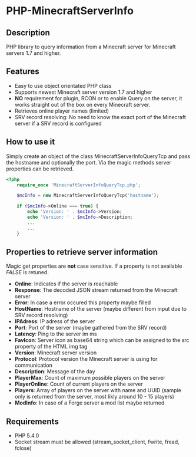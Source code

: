 # PHP-MinecraftServerInfo #


## Description
PHP library to query information from a Minecraft server for Minecraft servers 1.7 and higher.


## Features

- Easy to use object orientated PHP class
- Supports newest Minecraft server version 1.7 and higher
- **NO** requirement for plugin, RCON or to enable Query on the server, it works straight out of the box on every Minecraft server.
- Retrieves online player names (limited)
- SRV record resolving: No need to know the exact port of the Minecraft server if a SRV record is configured



## How to use it

Simply create an object of the class MinecraftServerInfoQueryTcp and pass the hostname and optionally the port. Via the magic methods server properties can be retrieved.

```php
<?php
	require_once 'MinecraftServerInfoQueryTcp.php';

	$mcInfo = new MinecraftServerInfoQueryTcp('hostname');

	if ($mcInfo->Online === true) {
		echo 'Version: ' . $mcInfo->Version;
		echo 'Version: ' . $mcInfo->Description;
		...
		...
	}
```

    
## Properties to retrieve server information

Magic get properties are **not** case sensitive. If a property is not available *FALSE* is retuned. 

- **Online**: Indicates if the server is reachable
- **Response**: The decoded JSON stream returned from the Minecraft server 
- **Error**: In case a error occured this property maybe filled
- **HostName**: Hostname of the server (maybe different from input due to SRV record resolving)
- **IPAdress**: IP adress of the server
- **Port**: Port of the server (maybe gathered from the SRV record)
- **Latency**: Ping to the server im ms
- **FavIcon**: Server icon as base64 string which can be assigned to the src property of the HTML img tag
- **Version**: Minecraft server version
- **Protocol**: Protocol version the Minecraft server is using for communication
- **Description**: Message of the day
- **PlayerMax**: Count of maximum possible players on the server
- **PlayerOnline**: Count of current players on the server
- **Players**: Array of players on the server with name and UUID (sample only is returned from the server, most likly around 10 - 15 players) 
- **ModInfo**: In case of a Forge server a mod list maybe returned


## Requirements

- PHP 5.4.0
- Socket stream must be allowed (stream_socket_client, fwrite, fread, fclose)


